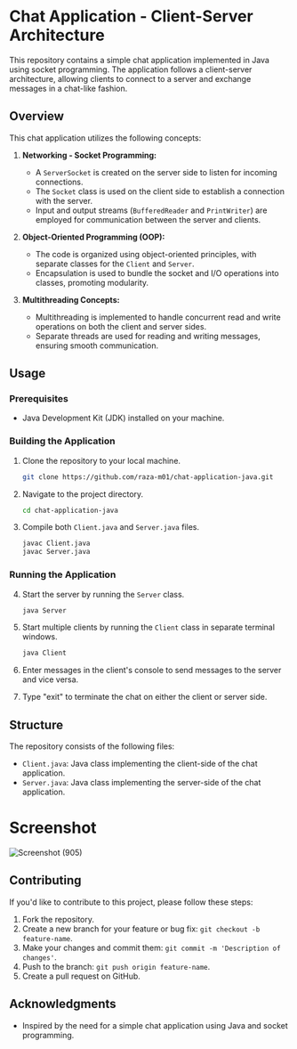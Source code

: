 # Chat Application - Client-Server Architecture

This repository contains a simple chat application implemented in Java using socket programming. The application follows a client-server architecture, allowing clients to connect to a server and exchange messages in a chat-like fashion.

## Overview

This chat application utilizes the following concepts:

1. **Networking - Socket Programming:**
   - A `ServerSocket` is created on the server side to listen for incoming connections.
   - The `Socket` class is used on the client side to establish a connection with the server.
   - Input and output streams (`BufferedReader` and `PrintWriter`) are employed for communication between the server and clients.

2. **Object-Oriented Programming (OOP):**
   - The code is organized using object-oriented principles, with separate classes for the `Client` and `Server`.
   - Encapsulation is used to bundle the socket and I/O operations into classes, promoting modularity.

3. **Multithreading Concepts:**
   - Multithreading is implemented to handle concurrent read and write operations on both the client and server sides.
   - Separate threads are used for reading and writing messages, ensuring smooth communication.

## Usage

### Prerequisites

- Java Development Kit (JDK) installed on your machine.

### Building the Application

1. Clone the repository to your local machine.

    ```bash
    git clone https://github.com/raza-m01/chat-application-java.git
    ```

2. Navigate to the project directory.

    ```bash
    cd chat-application-java
    ```

3. Compile both `Client.java` and `Server.java` files.

    ```bash
    javac Client.java
    javac Server.java
    ```

### Running the Application

4. Start the server by running the `Server` class.

    ```bash
    java Server
    ```

5. Start multiple clients by running the `Client` class in separate terminal windows.

    ```bash
    java Client
    ```

6. Enter messages in the client's console to send messages to the server and vice versa.

7. Type "exit" to terminate the chat on either the client or server side.

## Structure

The repository consists of the following files:

- `Client.java`: Java class implementing the client-side of the chat application.
- `Server.java`: Java class implementing the server-side of the chat application.

# Screenshot
![Screenshot (905)](https://github.com/raza-m01/Chit_Chat_App/assets/113848902/af697602-4e5d-4aed-9b3a-0599ec61c44e)

## Contributing

If you'd like to contribute to this project, please follow these steps:

1. Fork the repository.
2. Create a new branch for your feature or bug fix: `git checkout -b feature-name`.
3. Make your changes and commit them: `git commit -m 'Description of changes'`.
4. Push to the branch: `git push origin feature-name`.
5. Create a pull request on GitHub.



## Acknowledgments

- Inspired by the need for a simple chat application using Java and socket programming.
